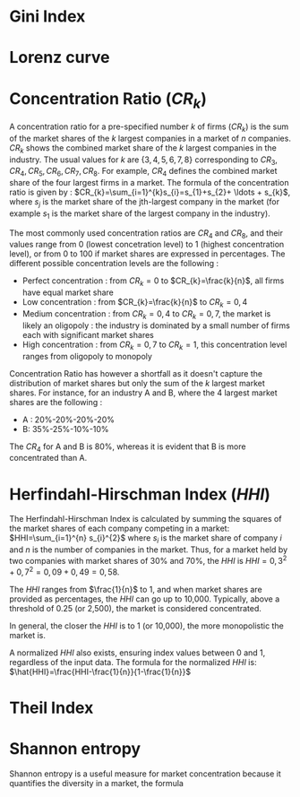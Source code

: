 # Gini Index


# Lorenz curve

# Concentration Ratio ($CR_{k}$)

A concentration ratio for a pre-specified number $k$ of firms ($CR_{k}$) is the sum of the market shares of the $k$ largest companies in a market of $n$ companies. $CR_{k}$ shows the combined market share of the $k$ largest companies in the industry. The usual values for $k$ are $\lbrace 3, 4, 5, 6, 7, 8 \rbrace$ corresponding to $CR_{3}, CR_{4}, CR_{5}, CR_{6}, CR_{7}, CR_{8}$. For example, $CR_{4}$ defines the combined market share of the four largest firms in a market. The formula of the concentration ratio is given by : $CR_{k}=\sum_{i=1}^{k}s_{i}=s_{1}+s_{2}+ \ldots + s_{k}$, where $s_{j}$ is the market share of the jth-largest company in the market (for example $s_{1}$ is the market share of the largest company in the industry).

The most commonly used concentration ratios are $CR_{4}$ and $CR_{8}$, and their values range from 0 (lowest concetration level) to 1 (highest concentration level), or from 0 to 100 if market shares are expressed in percentages. The different possible concentration levels are the following :
- Perfect concentration : from $CR_{k}=0$ to $CR_{k}=\frac{k}{n}$, all firms have equal market share
- Low concentration : from $CR_{k}=\frac{k}{n}$ to $CR_{k}=0,4$
- Medium concentration : from $CR_{k}=0,4$ to $CR_{k}=0,7$, the market is likely an oligopoly : the industry is dominated by a small number of firms each with significant market shares
- High concentration :  from $CR_{k}=0,7$ to $CR_{k}=1$, this concentration level ranges from oligopoly to monopoly

Concentration Ratio has however a shortfall as it doesn't capture the distribution of market shares but only the sum of the $k$ largest market shares. For instance, for an industry A and B, where the 4 largest market shares are the following :
- A : 20%-20%-20%-20%
- B: 35%-25%-10%-10%
  
The $CR_{4}$ for A and B is 80%, whereas it is evident that B is more concentrated than A.

# Herfindahl-Hirschman Index ($HHI$)

The Herfindahl-Hirschman Index is calculated by summing the squares of the market shares of each company competing in a market: $HHI=\sum_{i=1}^{n} s_{i}^{2}$ where $s_{i}$ is the market share of company $i$ and $n$ is the number of companies in the market. Thus, for a market held by two companies with market shares of 30% and 70%, the $HHI$ is $HHI=0,3^{2}+0,7^{2}=0,09+0,49=0,58$.

The $HHI$ ranges from $\frac{1}{n}$ to 1, and when market shares are provided as percentages, the $HHI$ can go up to 10,000. Typically, above a threshold of 0.25 (or 2,500), the market is considered concentrated.

In general, the closer the $HHI$ is to 1 (or 10,000), the more monopolistic the market is.

A normalized $HHI$ also exists, ensuring index values between 0 and 1, regardless of the input data. The formula for the normalized $HHI$ is: $\hat{HHI}=\frac{HHI-\frac{1}{n}}{1-\frac{1}{n}}$


# Theil Index

# Shannon entropy

Shannon entropy is a useful measure for market concentration because it quantifies the diversity in a market, the formula



